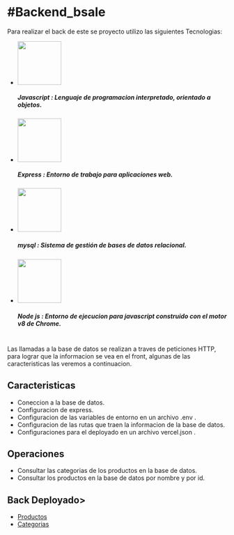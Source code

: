 <h1>#Backend_bsale</h1>
<p>Para realizar el back de este se proyecto utilizo las siguientes Tecnologias:</p>
<ul>
<li><img src="https://res.cloudinary.com/dltjb3yhc/image/upload/v1661814034/skills/icono_js_geaon9.png" width="100px"/>
<h5>Javascript :<span>  Lenguaje de programacion interpretado, orientado a objetos.</span></h5>
</li>
<li><img src="https://res.cloudinary.com/dltjb3yhc/image/upload/v1661814034/skills/expre_qu0rja.png" width="100px"/>
<h5>Express :<span>  Entorno de trabajo para aplicaciones web.</span></h5>
</li>
<li><img src="https://cdn-icons-png.flaticon.com/512/5968/5968313.png" width="100px"/></li>
<h5>mysql :<span> Sistema de gestión de bases de datos relacional.</span></h5>
<li><img src="https://res.cloudinary.com/dltjb3yhc/image/upload/v1661814033/skills/nodejs_ohaso2.png" width="100px"/></li>
<h5>Node js :<span> Entorno de ejecucion para javascript construido con el motor v8 de Chrome.</span></h5>
</ul>
<br/>
Las llamadas a la base de datos se realizan a traves de peticiones HTTP, para lograr que la informacion se vea en el front, algunas de las caracteristicas las veremos
a continuacion.

<h2>Caracteristicas</h2>
<ul>
<li> Coneccion a la base de datos.</li>
<li> Configuracion de express.</li>
<li> Configuracion de las variables de entorno en un archivo .env .</li>
<li> Configuracion de las rutas que traen la informacion de la base de datos.</li>
<li> Configuraciones para el deployado en un archivo vercel.json .</li>
</ul>

<h2>Operaciones</h2>
<ul>
<li>Consultar las categorias de los productos en la base de datos.</li>
<li>Consultar los productos en la base de datos por nombre y por id.</li>
</ul>

<h2>Back Deployado></h2>
<ul>
<li><a href="https://backend-bsale-ft1519sw4-emapaul.vercel.app/product">Productos</a></li>
<li><a href="https://backend-bsale-ft1519sw4-emapaul.vercel.app/category">Categorias</a></li>
</ul>

